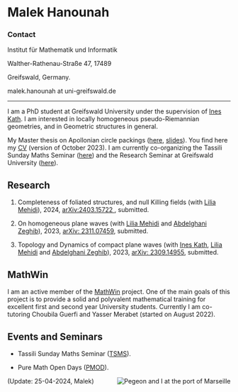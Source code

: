 # Malek Hanounah 


### Contact 
Institut für Mathematik und Informatik

Walther-Rathenau-Straße 47, 17489

Greifswald, Germany.

malek.hanounah at uni-greifswald.de 


--------------------------------------------------------
I am a PhD student at Greifswald University under the supervision of [Ines Kath](https://math-inf.uni-greifswald.de/institut/ueber-uns/mitarbeitende/kath/). I am interested in locally homogeneous pseudo-Riemannian geometries, and in Geometric structures in general. 

My Master thesis on Apollonian circle packings ([here](https://drive.google.com/file/d/12N36Iyyq2KrwBQ_KjhLNsZJuQL9_NLsq/view?usp=sharing), [slides](https://drive.google.com/file/d/10tKowDKs3TsrwXf91NMXwWzTU_OEzI0R/view)). You find here my [CV](https://drive.google.com/file/d/1B-CkZD9cGn8D5XsIuRrrfRpQCmclnE2x/view?usp=sharing) (version of October 2023).
I am currently co-organizing the Tassili Sunday Maths Seminar ([here](https://sites.google.com/view/tsmseminar-maths/home?pli=1)) and the Research Seminar at Greifswald University ([here](https://math-inf.uni-greifswald.de/forschung/algebra-geometrie-und-topologie/analysis/)).

## Research 

1. Completeness of foliated structures, and null Killing fields (with [Lilia Mehidi](https://mehidi.pages.math.cnrs.fr/siteweb/)), 2024, [arXiv:2403.15722
](https://arxiv.org/abs/2403.15722), submitted.

2. On homogeneous plane waves (with [Lilia Mehidi](https://mehidi.pages.math.cnrs.fr/siteweb/) and [Abdelghani Zeghib](https://perso.ens-lyon.fr/zeghib/)), 2023, [arXiv: 2311.07459](https://arxiv.org/abs/2311.07459), submitted.

3. Topology and Dynamics of compact plane waves (with [Ines Kath](https://math-inf.uni-greifswald.de/institut/ueber-uns/mitarbeitende/kath/), [Lilia Mehidi](https://mehidi.pages.math.cnrs.fr/siteweb/) and [Abdelghani Zeghib](https://perso.ens-lyon.fr/zeghib/)), 2023, [arXiv: 2309.14955](https://arxiv.org/abs/2309.14955), submitted.



## MathWin

I am an active member of the [MathWin](https://mathwin.org/about/) project. One of the main goals of this project is to provide a solid and polyvalent mathematical training for excellent first and second year University students. Currently I am co-tutoring Choubila Guerfi and Yasser Merabet (started on August 2022).

## Events and Seminars

- Tassili Sunday Maths Seminar ([TSMS](https://sites.google.com/view/tsmseminar-maths/home?pli=1)).

- Pure Math Open Days ([PMOD](https://sites.google.com/view/puremathopendays/home?authuser=0)).

<img src="marseille-min.png" alt="Pegeon and I at the port of Marseille"   alt="Alt text" align="right">

 
(Update: 25-04-2024, Malek)
